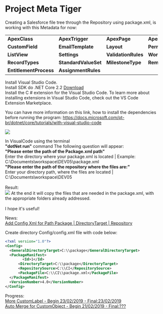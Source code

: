 # Project Meta Tiger

Creating a Salesforce file tree through the Repository using package.xml, 
is working with this Metadata for now:

<table>
  <tr>
    <td><strong>ApexClass</strong></td>
    <td><strong>ApexTrigger</strong></td>
    <td><strong>ApexPage</strong></td>
    <td><strong>ApexComponent</strong></td>
    <td><strong>CustomMetadata</strong></td>
    <td><strong>CustomObject</strong></td>
  </tr>
  <tr>
    <td><strong>CustomField</strong></td>
    <td><strong>EmailTemplate</strong></td>
    <td><strong>Layout</strong></td>
    <td><strong>PermissionSet</strong></td>
    <td><strong>Profile</strong></td>
    <td><strong>Flow</strong></td>
  </tr>
  <tr>
    <td><strong>ListView</strong></td>
    <td><strong>Settings</strong></td>
    <td><strong>ValidationRules</strong></td>
    <td><strong>Workflow</strong></td>
    <td><strong>WorkflowRules</strong></td>
    <td><strong>Weblink</strong></td>
  </tr>
  <tr>
    <td><strong>RecordTypes</strong></td>
    <td><strong>StandardValueSet</strong></td>
    <td><strong>MilestoneType</strong></td>
    <td><strong>RemoteSiteSetting</strong></td>
    <td><strong>FlowDefinition</strong></td>
    <td><strong>CustomTab</strong></td>
  </tr>
  <tr>
    <td><strong>EntitlementProcess</strong></td>
    <td><strong>AssignmentRules</strong></td>
  </tr>
</table>

Install  Visual Studio Code.<br />
Install SDK do .NET Core 2.2 <a href="https://dotnet.microsoft.com/download/thank-you/dotnet-sdk-2.2.104-windows-x64-installer">Download</a> <br />
Install the C # extension for the Visual Studio Code. To learn more about installing extensions in Visual Studio Code, check out the VS Code Extension Marketplace.<br />

You can have more information on this link, how to install the dependencies before running the program:
https://docs.microsoft.com/pt-br/dotnet/core/tutorials/with-visual-studio-code<br />

<img src="https://github.com/brunoslribeiro/sfdc-package-repository-files/blob/master/assets/SFDC-PackageManifest.PNG">

In VisualCode using the terminal <br />
<strong>"dotNet run"</strong> command The following question will appear:<br />
<strong>"Please enter the path of the Package.xml path"</strong><br />
Enter the directory where your package.xml is located | Example: C:\Documents\workspace\DEV05\package.xml<br />
<strong>"Please enter the path of the repository where the files are:"</strong><br />
Enter your directory path, where the files are located | C:\Documents\workspace\DEV05<br />
<br />
Result:<br />
<img src="https://github.com/brunoslribeiro/sfdc-package-repository-files/blob/master/assets/Result.PNG">
At the end it will copy the files that are needed in the package.xml, with the appropriate folders already addressed.<br />
<br />
I hope it's useful!<br />

News:</br>
<u>Add Config Xml for Path Package | DirectoryTarget | Repository</u>

Create directory Config/config.xml file with code below:

```xml
<?xml version="1.0"?>
<Config>
  <GeneralDirectoryTarget>C:\\package</GeneralDirectoryTarget>
  <PackageManifest>
	    <Id>1</Id>
      <DirectoryTarget>C:\\package</DirectoryTarget>
      <RepositorySource>C:\\CI</RepositorySource>
      <PackageFile>C:\\CI\\package.xml</PackageFile>  
  </PackageManifest>
  <VersionNumber>4.0</VersionNumber>
</Config>
```

Progress:</br>
<u> More CustomLabel - Begin 23/02/2019 - Final:23/02/2019 </u></br>
<u> Auto Merge for CustomObject - Begin 21/02/2019 - Final:??? </u></br>
